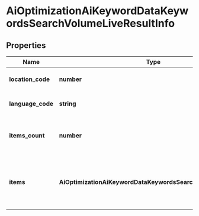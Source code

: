 # AiOptimizationAiKeywordDataKeywordsSearchVolumeLiveResultInfo

## Properties

| Name | Type | Description | Notes |
|------------ | ------------- | ------------- | -------------|
**location_code** | **number** | location code in a POST array |[optional]|
**language_code** | **string** | language code in a POST array |[optional]|
**items_count** | **number** | number of results returned in the items array |[optional]|
**items** | **AiOptimizationAiKeywordDataKeywordsSearchVolumeLiveItem[]** | contains specified keywords with their AI search volume rates |[optional]|